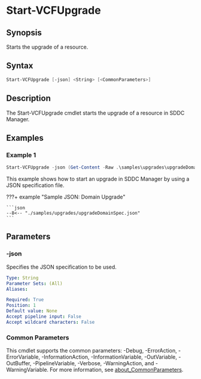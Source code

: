 # Start-VCFUpgrade

## Synopsis

Starts the upgrade of a resource.

## Syntax

```powershell
Start-VCFUpgrade [-json] <String> [<CommonParameters>]
```

## Description

The Start-VCFUpgrade cmdlet starts the upgrade of a resource in SDDC Manager.

## Examples

### Example 1


```powershell
Start-VCFUpgrade -json (Get-Content -Raw .\samples\upgrades\upgradeDomainSpec.json)
```

This example shows how to start an upgrade in SDDC Manager by using a JSON specification file.

???+ example "Sample JSON: Domain Upgrade"

    ```json
    --8<-- "./samples/upgrades/upgradeDomainSpec.json"
    ```

## Parameters

### -json

Specifies the JSON specification to be used.

```yaml
Type: String
Parameter Sets: (All)
Aliases:

Required: True
Position: 1
Default value: None
Accept pipeline input: False
Accept wildcard characters: False
```

### Common Parameters

This cmdlet supports the common parameters: -Debug, -ErrorAction, -ErrorVariable, -InformationAction, -InformationVariable, -OutVariable, -OutBuffer, -PipelineVariable, -Verbose, -WarningAction, and -WarningVariable. For more information, see [about_CommonParameters](http://go.microsoft.com/fwlink/?LinkID=113216).
